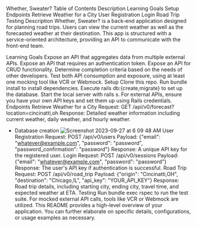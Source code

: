 Whether, Sweater?
Table of Contents
Description
Learning Goals
Setup
Endpoints
Retrieve Weather for a City
User Registration
Login
Road Trip
Testing
Description
Whether, Sweater? is a back-end application designed for planning road trips. Users can view the current weather as well as the forecasted weather at their destination. This app is structured with a service-oriented architecture, providing an API to communicate with the front-end team.

Learning Goals
Expose an API that aggregates data from multiple external APIs.
Expose an API that requires an authentication token.
Expose an API for CRUD functionality.
Determine completion criteria based on the needs of other developers.
Test both API consumption and exposure, using at least one mocking tool like VCR or Webmock.
Setup
Clone this repo.
Run bundle install to install dependencies.
Execute rails db:{create,migrate} to set up the database.
Start the local server with rails s.
For external APIs, ensure you have your own API keys and set them up using Rails credentials.
Endpoints
Retrieve Weather for a City
Request: GET /api/v0/forecast?location=cincinatti,oh
Response: Detailed weather information including current weather, daily weather, and hourly weather.
* Database creation
![Screenshot 2023-09-27 at 6 09 48 AM](https://github.com/brad2412/whether_sweater/assets/125830592/927f9a77-f2c1-413a-935d-a8d89a3c570c)
User Registration
Request: POST /api/v0/users
Payload: {"email": "whatever@example.com", "password": "password", "password_confirmation": "password"}
Response: A unique API key for the registered user.
Login
Request: POST /api/v0/sessions
Payload: {"email": "whatever@example.com", "password": "password"}
Response: The user's API key if authentication is successful.
Road Trip
Request: POST /api/v0/road_trip
Payload: {"origin": "Cincinatti,OH", "destination": "Chicago,IL", "api_key": "YOUR_API_KEY"}
Response: Road trip details, including starting city, ending city, travel time, and expected weather at ETA.
Testing
Run bundle exec rspec to run the test suite.
For mocked external API calls, tools like VCR or Webmock are utilized.
This README provides a high-level overview of your application. You can further elaborate on specific details, configurations, or usage examples as necessary.


